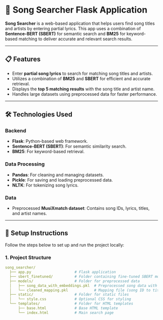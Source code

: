# 🎵 Song Searcher Flask Application

**Song Searcher** is a web-based application that helps users find song titles and artists by entering partial lyrics. This app uses a combination of **Sentence-BERT (SBERT)** for semantic search and **BM25** for keyword-based matching to deliver accurate and relevant search results.

---

## 📋 **Features**

- Enter **partial song lyrics** to search for matching song titles and artists.
- Utilizes a combination of **BM25** and **SBERT** for efficient and accurate retrieval.
- Displays the **top 5 matching results** with the song title and artist name.
- Handles large datasets using preprocessed data for faster performance.

---

## 🛠️ **Technologies Used**

### **Backend**
- **Flask**: Python-based web framework.
- **Sentence-BERT (SBERT)**: For semantic similarity search.
- **BM25**: For keyword-based retrieval.

### **Data Processing**
- **Pandas**: For cleaning and managing datasets.
- **Pickle**: For saving and loading preprocessed data.
- **NLTK**: For tokenizing song lyrics.

### **Data**
- Preprocessed **MusiXmatch dataset**: Contains song IDs, lyrics, titles, and artist names.

---

## 🚀 **Setup Instructions**

Follow the steps below to set up and run the project locally:

### 1. **Project Structure**
```yaml
song_searcher/
  ├── app.py                    # Flask application
  ├── sbert_finetuned/          # Folder containing fine-tuned SBERT model
  ├── models/                   # Folder for preprocessed data
  │   ├── song_data_with_embeddings.pkl  # Preprocessed song data with embeddings
  │   └── cleaned_mapping.pkl            # Mapping file (song ID to title/artist)
  ├── static/                   # Folder for static files
  │   └── style.css             # Optional CSS for styling
  └── templates/                # Folder for HTML templates
      ├── base.html             # Base HTML template
      └── index.html            # Main search page
